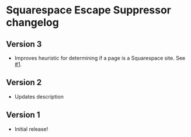# Squarespace Escape Suppressor changelog

## Version 3

* Improves heuristic for determining if a page is a Squarespace site. See [#1][].

[#1]: https://github.com/mgsloan/squarespace-escape-suppressor/issues/1


## Version 2

* Updates description


## Version 1

* Initial release!
